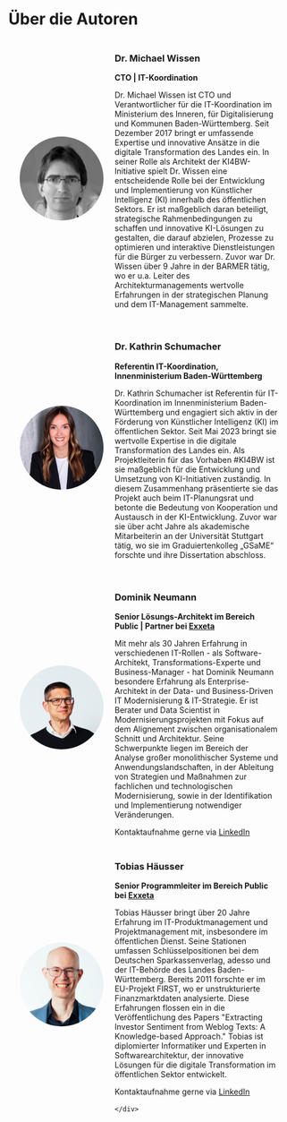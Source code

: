 # Über die Autoren

<div style="margin: 20px; display: flex; align-items: center;">
    <img src="/docs/about/dr_michael_wissen.jpg" alt="Dr. Michael Wissen" style="width: 150px; height: auto; border-radius: 50%; margin-right: 20px;">
    <div>
        <h3>Dr. Michael Wissen</h3>
        <p><strong>CTO | IT-Koordination</strong></p>
        <p>Dr. Michael Wissen ist CTO und Verantwortlicher für die IT-Koordination im Ministerium des Inneren, für Digitalisierung und Kommunen Baden-Württemberg. Seit Dezember 2017 bringt er umfassende Expertise und innovative Ansätze in die digitale Transformation des Landes ein. In seiner Rolle als Architekt der KI4BW-Initiative spielt Dr. Wissen eine entscheidende Rolle bei der Entwicklung und Implementierung von Künstlicher Intelligenz (KI) innerhalb des öffentlichen Sektors. Er ist maßgeblich daran beteiligt, strategische Rahmenbedingungen zu schaffen und innovative KI-Lösungen zu gestalten, die darauf abzielen, Prozesse zu optimieren und interaktive Dienstleistungen für die Bürger zu verbessern. Zuvor war Dr. Wissen über 9 Jahre in der BARMER tätig, wo er u.a. Leiter des Architekturmanagements wertvolle Erfahrungen in der strategischen Planung und dem IT-Management sammelte.</p>
    </div>
</div>

<div style="margin: 20px; display: flex; align-items: center;">
    <img src="/docs/about/dr_kathrin_schumacher.jpg" alt="Dr. Kathrin Schumacher" style="width: 150px; height: auto; border-radius: 50%; margin-right: 20px;">
    <div>
        <h3>Dr. Kathrin Schumacher</h3>
        <p><strong>Referentin IT-Koordination, Innenministerium Baden-Württemberg</strong></p>
        <p>Dr. Kathrin Schumacher ist Referentin für IT-Koordination im Innenministerium Baden-Württemberg und engagiert sich aktiv in der Förderung von Künstlicher Intelligenz (KI) im öffentlichen Sektor. Seit Mai 2023 bringt sie wertvolle Expertise in die digitale Transformation des Landes ein. Als Projektleiterin für das Vorhaben #KI4BW ist sie maßgeblich für die Entwicklung und Umsetzung von KI-Initiativen zuständig. In diesem Zusammenhang präsentierte sie das Projekt auch beim IT-Planungsrat und betonte die Bedeutung von Kooperation und Austausch in der KI-Entwicklung. Zuvor war sie über acht Jahre als akademische Mitarbeiterin an der Universität Stuttgart tätig, wo sie im Graduiertenkolleg „GSaME“ forschte und ihre Dissertation abschloss.</p>
    </div>
</div>

<div style="margin: 20px; display: flex; align-items: center;">
    <img src="/docs/about/dominik_neumann.jpg" alt="Dominik Neumann" style="width: 150px; height: auto; border-radius: 50%; margin-right: 20px;">
    <div>
        <h3>Dominik Neumann</h3>
        <p><strong>Senior Lösungs-Architekt im Bereich Public | Partner bei <a href="https://www.exxeta.com"> Exxeta </a> </strong></p>
        <p>Mit mehr als 30 Jahren Erfahrung in verschiedenen IT-Rollen - als Software-Architekt, Transformations-Experte und Business-Manager - hat Dominik Neumann besondere Erfahrung als Enterprise-Architekt in der Data- und Business-Driven IT Modernisierung & IT-Strategie. Er ist Berater und Data Scientist in Modernisierungsprojekten mit Fokus auf dem Alignement zwischen organisationalem Schnitt und Architektur. Seine Schwerpunkte liegen im Bereich der Analyse großer monolithischer Systeme und Anwendungslandschaften, in der Ableitung von Strategien und Maßnahmen zur fachlichen und technologischen Modernisierung, sowie in der Identifikation und Implementierung notwendiger Veränderungen.</p>
        Kontaktaufnahme gerne via <a href="https://www.linkedin.com/in/dominik-neumann/"> LinkedIn </a>
    </div>
</div>

<div style="margin: 20px; display: flex; align-items: center;">
    <img src="/docs/about/tobias_haeusser.jpg" alt="Tobias Häusser" style="width: 150px; height: auto; border-radius: 50%; margin-right: 20px;">
    <div>
        <h3>Tobias Häusser</h3>
        <p><strong>Senior Programmleiter im Bereich Public bei <a href="https://www.exxeta.com"> Exxeta </a> </strong></p>
        <p>Tobias Häusser bringt über 20 Jahre Erfahrung im IT-Produktmanagement und Projektmanagement mit, insbesondere im öffentlichen Dienst. Seine Stationen umfassen Schlüsselpositionen bei dem Deutschen Sparkassenverlag, adesso und der IT-Behörde des Landes Baden-Württemberg. Bereits 2011 forschte er im EU-Projekt FIRST, wo er unstrukturierte Finanzmarktdaten analysierte. Diese Erfahrungen flossen ein in die Veröffentlichung des Papers "Extracting Investor Sentiment from Weblog Texts: A Knowledge-based Approach." Tobias ist diplomierter Informatiker und Experten in Softwarearchitektur, der innovative Lösungen für die digitale Transformation im öffentlichen Sektor entwickelt.</p>
        Kontaktaufnahme gerne via <a href="https://www.linkedin.com/in/tobias-haeusser/"> LinkedIn </a>
    
    </div>
</div>